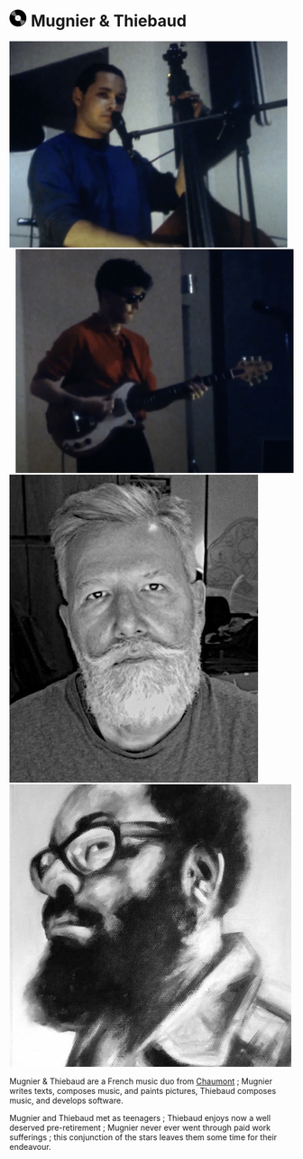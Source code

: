 # <a id="vinyl_brand" style="margin-right:.5rem;" title="Vinyl Title" href="https://mugnierandthiebaud.com/" target="_mugnier_et_thiebaud"><img src="/svgs/vinyl_icon.svg" style="width:30px; height: auto;"></a>Mugnier & Thiebaud

<div class="d-flex justify-content-center">
  <div class="col" style="padding-right: .7rem;">
    <img src="/jpegs/Mugnier.jpg" alt="MugnierJeune" class="img-fluid">
  </div>
  <div class="col" style="padding-left: .7rem;">
    <img src="/jpegs/Thiebaud.jpg" alt="ThiebaudJeune" class="img-fluid">
  </div>
</div>
</div>
<div class="row" >
  <div class="col">
    <img src="/jpegs/Thiebaud3.jpg" alt="ThiebaudVieux" class="img-fluid">
  </div>
  <div class="col">
    <img src="/jpegs/Mugnier2.jpg" alt="MugnierVieux" class="img-fluid">
  </div>
</div>

Mugnier & Thiebaud are a French music duo from [Chaumont](https://en.wikipedia.org/wiki/Chaumont,_Haute-Marne) ; Mugnier writes texts, composes music, and paints pictures, Thiebaud composes music, and develops software.

Mugnier and Thiebaud met as teenagers ; Thiebaud enjoys now a well deserved pre-retirement ; Mugnier never ever went through paid work sufferings ; this conjunction of the stars leaves them some time for their endeavour.
